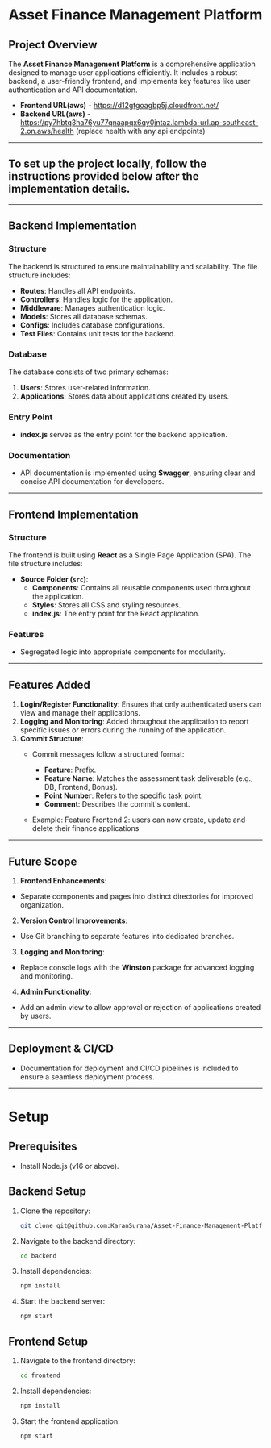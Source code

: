 # Asset Finance Management Platform

## Project Overview
The **Asset Finance Management Platform** is a comprehensive application designed to manage user applications efficiently. It includes a robust backend, a user-friendly frontend, and implements key features like user authentication and API documentation.

- **Frontend URL(aws)** - https://d12gtgoagbp5j.cloudfront.net/
- **Backend URL(aws)** - https://py7hbtq3ha76yu77qnaapqx6qy0jntaz.lambda-url.ap-southeast-2.on.aws/health
                    (replace health with any api endpoints)

---

## **To set up the project locally, follow the instructions provided below after the implementation details.**

---

## Backend Implementation

### Structure
The backend is structured to ensure maintainability and scalability. The file structure includes:
- **Routes**: Handles all API endpoints.
- **Controllers**: Handles logic for the application.
- **Middleware**: Manages authentication logic.
- **Models**: Stores all database schemas.
- **Configs**: Includes database configurations.
- **Test Files**: Contains unit tests for the backend.

### Database
The database consists of two primary schemas:
1. **Users**: Stores user-related information.
2. **Applications**: Stores data about applications created by users.

### Entry Point
- **index.js** serves as the entry point for the backend application.

### Documentation
- API documentation is implemented using **Swagger**, ensuring clear and concise API documentation for developers.

---

## Frontend Implementation

### Structure
The frontend is built using **React** as a Single Page Application (SPA). The file structure includes:
- **Source Folder (`src`)**:
  - **Components**: Contains all reusable components used throughout the application.
  - **Styles**: Stores all CSS and styling resources.
  - **index.js**: The entry point for the React application.

### Features
- Segregated logic into appropriate components for modularity.

---

## Features Added
1. **Login/Register Functionality**: Ensures that only authenticated users can view and manage their applications.
2. **Logging and Monitoring**: Added throughout the application to report specific issues or errors during the running of the application.
3. **Commit Structure**:
   - Commit messages follow a structured format:
     - **Feature**: Prefix.
     - **Feature Name**: Matches the assessment task deliverable (e.g., DB, Frontend, Bonus).
     - **Point Number**: Refers to the specific task point.
     - **Comment**: Describes the commit's content.

   - Example: Feature Frontend 2: users can now create, update and delete their finance applications

---

## Future Scope
1. **Frontend Enhancements**:
- Separate components and pages into distinct directories for improved organization.
2. **Version Control Improvements**:
- Use Git branching to separate features into dedicated branches.
3. **Logging and Monitoring**:
- Replace console logs with the **Winston** package for advanced logging and monitoring.
4. **Admin Functionality**:
- Add an admin view to allow approval or rejection of applications created by users.

---

## Deployment & CI/CD
- Documentation for deployment and CI/CD pipelines is included to ensure a seamless deployment process.

---


# Setup

## Prerequisites

*   Install Node.js (v16 or above).

## Backend Setup

1.  Clone the repository:

    ```bash
    git clone git@github.com:KaranSurana/Asset-Finance-Management-Platform.git
    ```

2.  Navigate to the backend directory:

    ```bash
    cd backend
    ```

3.  Install dependencies:

    ```bash
    npm install
    ```

4.  Start the backend server:

    ```bash
    npm start
    ```

## Frontend Setup

1.  Navigate to the frontend directory:

    ```bash
    cd frontend
    ```

2.  Install dependencies:

    ```bash
    npm install
    ```

3.  Start the frontend application:

    ```bash
    npm start
    ```
